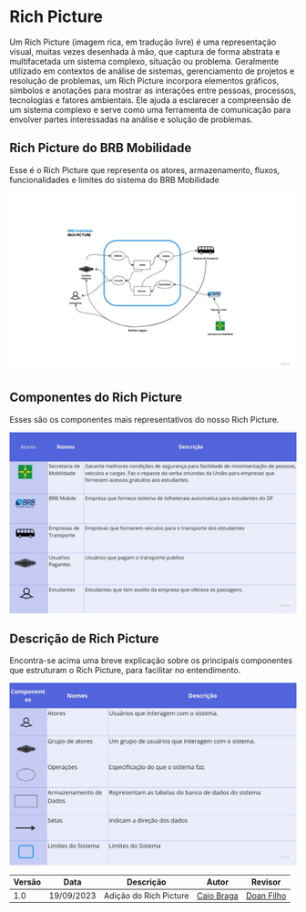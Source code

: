 
# Rich Picture

Um Rich Picture (imagem rica, em tradução livre) é uma representação visual, muitas vezes desenhada à mão, que captura de forma abstrata e multifacetada um sistema complexo, situação ou problema. Geralmente utilizado em contextos de análise de sistemas, gerenciamento de projetos e resolução de problemas, um Rich Picture incorpora elementos gráficos, símbolos e anotações para mostrar as interações entre pessoas, processos, tecnologias e fatores ambientais. Ele ajuda a esclarecer a compreensão de um sistema complexo e serve como uma ferramenta de comunicação para envolver partes interessadas na análise e solução de problemas.

## **Rich Picture do BRB Mobilidade**

Esse é o Rich Picture que representa os atores, armazenamento, fluxos, funcionalidades e limites do sistema do BRB Mobilidade

![Rich Picture](img/RichPictureDiagrama.jpg)




## **Componentes do Rich Picture**

Esses são os componentes mais representativos do nosso Rich Picture.

![Descricao](img/RichPictureAtoresDescricao.jpg)





## **Descrição de Rich Picture**

Encontra-se acima uma breve explicação sobre os principais componentes que estruturam o Rich Picture, para facilitar no entendimento.

![Componentes](img/RichPictureComponentes.jpg)




| Versão | Data       | Descrição            | Autor | Revisor |
|--------|------------|----------------------|-----------------------------------|--------------------------------------|
| 1.0    | 19/09/2023 | Adição do Rich Picture     |  [Caio Braga](https://github.com/caioalvesbraga) |[Doan Filho](https://github.com/FilhoDoan)|